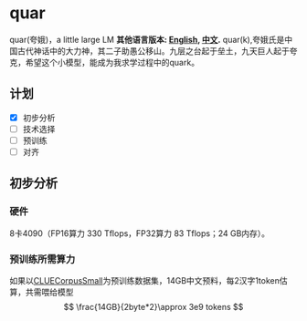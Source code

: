 # quar
quar(夸娥)，a little large LM
**其他语言版本: [English](README_en.md), [中文](README.md).**
quar(k),夸娥氏是中国古代神话中的大力神，其二子助愚公移山。九层之台起于垒土，九天巨人起于夸克，希望这个小模型，能成为我求学过程中的quark。

## 计划
- [x] 初步分析
- [ ] 技术选择
- [ ] 预训练
- [ ] 对齐

## 初步分析
### 硬件
8卡4090（FP16算力 330 Tflops，FP32算力 83 Tflops；24 GB内存）。

### 预训练所需算力
如果以[CLUECorpusSmall](https://paddlenlp.readthedocs.io/zh/latest/llm/pretraining/data/CLUECorpusSmall.html)为预训练数据集，14GB中文预料，每2汉字1token估算，共需喂给模型$$ \frac{14GB}{2byte*2}\approx 3e9 tokens $$
